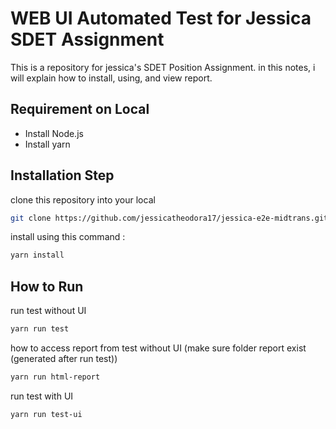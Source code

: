 # WEB UI Automated Test for Jessica SDET Assignment

This is a repository for jessica's SDET Position Assignment. in this notes, i will explain how to install, using, and view report.

## Requirement on Local
 - Install Node.js
 - Install yarn

## Installation Step

clone this repository into your local

```bash
git clone https://github.com/jessicatheodora17/jessica-e2e-midtrans.git
```
install using this command :
```bash
yarn install
```

## How to Run
run test without UI
```bash
yarn run test
```
how to access report from test without UI (make sure folder report exist (generated after run test))
```bash
yarn run html-report
```

run test with UI
```bash
yarn run test-ui
```